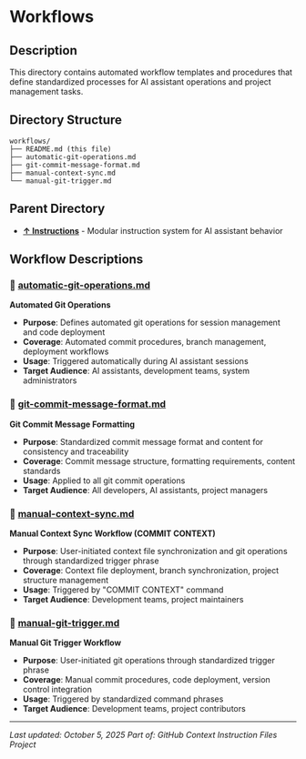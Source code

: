 # Workflows

## Description
This directory contains automated workflow templates and procedures that define standardized processes for AI assistant operations and project management tasks.

## Directory Structure
```
workflows/
├── README.md (this file)
├── automatic-git-operations.md
├── git-commit-message-format.md
├── manual-context-sync.md
└── manual-git-trigger.md
```

## Parent Directory
- **[↑ Instructions](.github/instructions/README.md)** - Modular instruction system for AI assistant behavior

## Workflow Descriptions

### 📄 **[automatic-git-operations.md](.github/instructions/workflows/automatic-git-operations.md)**
**Automated Git Operations**
- **Purpose**: Defines automated git operations for session management and code deployment
- **Coverage**: Automated commit procedures, branch management, deployment workflows
- **Usage**: Triggered automatically during AI assistant sessions
- **Target Audience**: AI assistants, development teams, system administrators

### 📄 **[git-commit-message-format.md](.github/instructions/workflows/git-commit-message-format.md)**
**Git Commit Message Formatting**
- **Purpose**: Standardized commit message format and content for consistency and traceability
- **Coverage**: Commit message structure, formatting requirements, content standards
- **Usage**: Applied to all git commit operations
- **Target Audience**: All developers, AI assistants, project managers

### 📄 **[manual-context-sync.md](.github/instructions/workflows/manual-context-sync.md)**
**Manual Context Sync Workflow (COMMIT CONTEXT)**
- **Purpose**: User-initiated context file synchronization and git operations through standardized trigger phrase
- **Coverage**: Context file deployment, branch synchronization, project structure management
- **Usage**: Triggered by "COMMIT CONTEXT" command
- **Target Audience**: Development teams, project maintainers

### 📄 **[manual-git-trigger.md](.github/instructions/workflows/manual-git-trigger.md)**
**Manual Git Trigger Workflow**
- **Purpose**: User-initiated git operations through standardized trigger phrase
- **Coverage**: Manual commit procedures, code deployment, version control integration
- **Usage**: Triggered by standardized command phrases
- **Target Audience**: Development teams, project contributors

---

*Last updated: October 5, 2025*
*Part of: GitHub Context Instruction Files Project*
